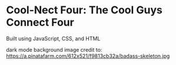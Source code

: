 # Cool-Nect Four: The Cool Guys Connect Four

Built using JavaScript, CSS, and HTML

dark mode background image credit to: https://a.pinatafarm.com/612x521/f9813cb32a/badass-skeleton.jpg